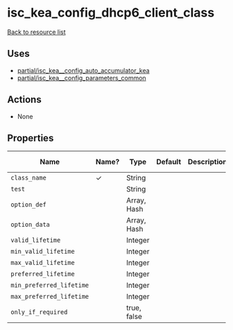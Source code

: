 # isc_kea_config_dhcp6_client_class

[Back to resource list](../README.md#resources)

## Uses

- [partial/isc_kea__config_auto_accumulator_kea](partial/isc_kea__config_auto_accumulator_kea.md)
- [partial/isc_kea__config_parameters_common](partial/isc_kea__config_parameters_common.md)

## Actions

- None

## Properties

| Name                     | Name? | Type        | Default | Description | Allowed Values |
| ------------------------ | ----- | ----------- | ------- | ----------- | -------------- |
| `class_name`             | ✓     | String      |         |             |                |
| `test`                   |       | String      |         |             |                |
| `option_def`             |       | Array, Hash |         |             |                |
| `option_data`            |       | Array, Hash |         |             |                |
| `valid_lifetime`         |       | Integer     |         |             |                |
| `min_valid_lifetime`     |       | Integer     |         |             |                |
| `max_valid_lifetime`     |       | Integer     |         |             |                |
| `preferred_lifetime`     |       | Integer     |         |             |                |
| `min_preferred_lifetime` |       | Integer     |         |             |                |
| `max_preferred_lifetime` |       | Integer     |         |             |                |
| `only_if_required`       |       | true, false |         |             |                |
